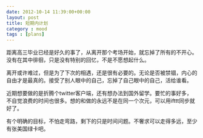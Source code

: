```yaml
---
date: 2012-10-14 11:39:00+00:00
layout: post
title: 短期内计划
category : mood
tags : [plans]
---
```


距离高三毕业已经是好久的事了，从离开那个考场开始，就忘掉了所有的不开心。没有在其中徘徊，只是没有特别的回忆，不是不愿想起什么。<!-- more -->

离开或许难过，但是为了下次的相遇，还是很有必要的。无论是否被禁锢，内心的自由才是最真的。接受了别人眼中的自己，忘掉了自己眼中的自己，活给谁看。

近期想要做的是折腾个twitter客户端，还有想办法到国外留学。要忙的事好多，不自觉浪费的时间也很多。想的和做的永远不是在同一个次元，可以用ifttt同步就好了。

有个明确的目标，不怕走弯路，剩下的只是时间问题。不奢求可以走得多远，至少有张美国绿卡吧。

